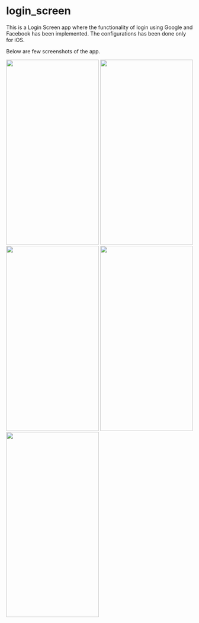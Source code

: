 # login_screen

This is a Login Screen app where the functionality of login using Google and Facebook has been implemented.
The configurations has been done only for iOS.

Below are few screenshots of the app.

<img src="https://user-images.githubusercontent.com/53946243/111073096-6de43300-8503-11eb-8956-bcd0fb9849b4.png" height="500" width="250">
<img src="https://user-images.githubusercontent.com/53946243/111073111-805e6c80-8503-11eb-9f56-1bb80c3a5799.png" height="500" width="250">
<img src="https://user-images.githubusercontent.com/53946243/111073122-86ece400-8503-11eb-82b4-5377a4d0839c.png" height="500" width="250">
<img src="https://user-images.githubusercontent.com/53946243/111073128-894f3e00-8503-11eb-96bd-e599cc9c0614.png" height="500" width="250">
<img src="https://user-images.githubusercontent.com/53946243/111073134-8bb19800-8503-11eb-8a57-23e75ef44b94.png" height="500" width="250">
